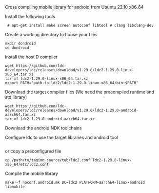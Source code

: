 Cross compiling mobile library for android from Ubuntu 22.10 x86_64

Install the following tools

```console
 # apt-get install make screen autoconf libtool # clang libclang-dev
```

Create a working directory to house your files
```
mkdir dondroid
cd dondroid
```

Install the host D compiler

```
wget https://github.com/ldc-developers/ldc/releases/download/v1.29.0/ldc2-1.29.0-linux-x86_64.tar.xz
tar xf ldc2-1.29.0-linux-x86_64.tar.xz
export PATH="path-to-ldc2/ldc2-1.29.0-linux-x86_64/bin:$PATH"
```

Download the target compiler files (We need the precompiled runtime and std library)

```
wget https://github.com/ldc-developers/ldc/releases/download/v1.29.0/ldc2-1.29.0-android-aarch64.tar.xz
tar xf ldc2-1.29.0-android-aarch64.tar.xz
```

Download the android NDK toolchains

Configure ldc to use the target libraries and android tool
```

```

or copy a preconfigured file
```
cp /path/to/tagion_source/tub/ldc2.conf ldc2-1.29.0-linux-x86_64/etc/ldc2.conf
```

Compile the mobile library
```
make -f noconf.android.mk DC=ldc2 PLATFORM=aarch64-linux-android libmobile
```
